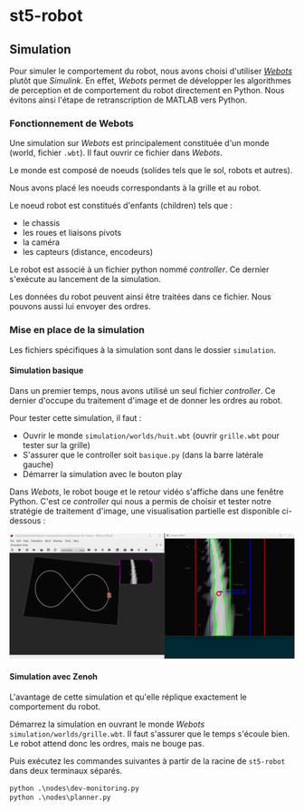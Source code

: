 # st5-robot

## Simulation

Pour simuler le comportement du robot, nous avons choisi d'utiliser [*Webots*](https://cyberbotics.com/) plutôt que *Simulink*.
En effet, *Webots* permet de développer les algorithmes de perception et de comportement du robot directement en Python. Nous évitons ainsi l'étape de retranscription de MATLAB vers Python.

### Fonctionnement de Webots

Une simulation sur *Webots* est principalement constituée d'un monde (world, fichier ```.wbt```). Il faut ouvrir ce fichier dans *Webots*.

Le monde est composé de noeuds (solides tels que le sol, robots et autres).

Nous avons placé les noeuds correspondants à la grille et au robot.

Le noeud robot est constitués d'enfants (children) tels que :

- le chassis
- les roues et liaisons pivots
- la caméra
- les capteurs (distance, encodeurs)

Le robot est associé à un fichier python nommé *controller*. Ce dernier s'exécute au lancement de la simulation.

Les données du robot peuvent ainsi être traitées dans ce fichier. Nous pouvons aussi lui envoyer des ordres.

### Mise en place de la simulation

Les fichiers spécifiques à la simulation sont dans le dossier ```simulation```.

#### Simulation basique

Dans un premier temps, nous avons utilisé un seul fichier *controller*.
Ce dernier d'occupe du traitement d'image et de donner les ordres au robot.

Pour tester cette simulation, il faut :

- Ouvrir le monde ```simulation/worlds/huit.wbt``` (ouvrir ```grille.wbt``` pour tester sur la grille)
- S'assurer que le controller soit ```basique.py``` (dans la barre latérale gauche)
- Démarrer la simulation avec le bouton play

Dans *Webots*, le robot bouge et le retour vidéo s'affiche dans une fenêtre Python.
C'est ce *controller* qui nous a permis de choisir et tester notre stratégie de traitement d'image, une visualisation partielle est disponible ci-dessous :

![Huit simulé](huit.gif)

#### Simulation avec Zenoh

L'avantage de cette simulation et qu'elle réplique exactement le comportement du robot.

Démarrez la simulation en ouvrant le monde *Webots* ```simulation/worlds/grille.wbt```. Il faut s'assurer que le temps s'écoule bien. Le robot attend donc les ordres, mais ne bouge pas.

Puis exécutez les commandes suivantes à partir de la racine de ```st5-robot``` dans deux terminaux séparés.

```shell
python .\nodes\dev-monitoring.py
python .\nodes\planner.py
```
